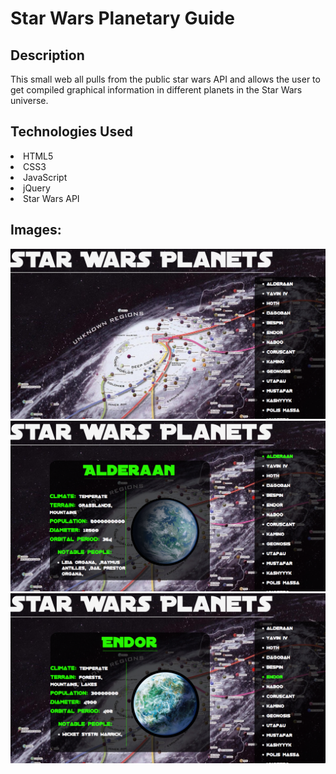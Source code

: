 <h1>Star Wars Planetary Guide</h1>

<h2>Description</h2>
This small web all pulls from the public star wars API and allows the user to get compiled graphical information in different planets in the Star Wars universe.
<h2>Technologies Used</h2>
<li>HTML5</li>
<li>CSS3</li>
<li>JavaScript</li>
<li>jQuery</li>
<li>Star Wars API</li>

<h2>Images:</h2>
<img src="./pics/SW1.png">

<img src="./pics/SW2.png">

<img src="./pics/SW3.png">
